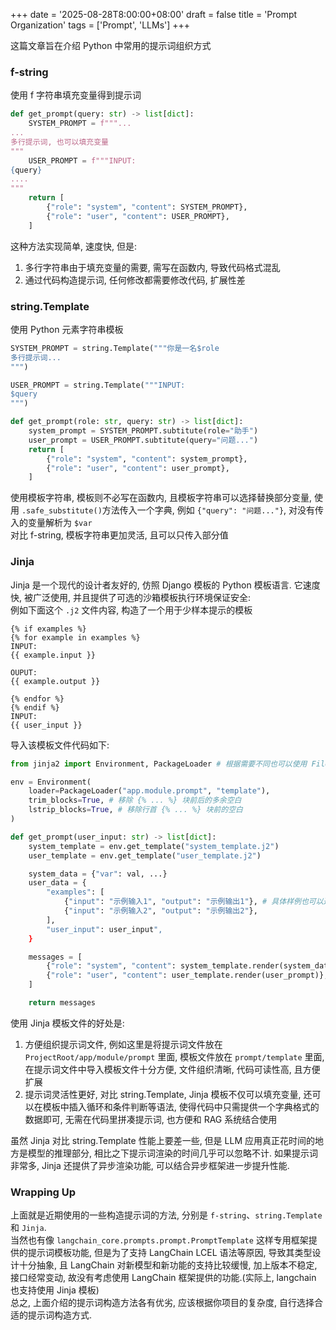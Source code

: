+++
date = '2025-08-28T8:00:00+08:00'
draft = false
title = 'Prompt Organization'
tags = ['Prompt', 'LLMs']
+++

这篇文章旨在介绍 Python 中常用的提示词组织方式

###  f-string
使用 f 字符串填充变量得到提示词
```Python
def get_prompt(query: str) -> list[dict]:
    SYSTEM_PROMPT = f"""...
...
多行提示词, 也可以填充变量
"""
    USER_PROMPT = f"""INPUT:
{query}
....
"""
    return [
        {"role": "system", "content": SYSTEM_PROMPT},
        {"role": "user", "content": USER_PROMPT},
    ]
```
这种方法实现简单, 速度快, 但是:
1. 多行字符串由于填充变量的需要, 需写在函数内, 导致代码格式混乱
2. 通过代码构造提示词, 任何修改都需要修改代码, 扩展性差


### string.Template
使用 Python 元素字符串模板
```Python
SYSTEM_PROMPT = string.Template("""你是一名$role
多行提示词...
""")

USER_PROMPT = string.Template("""INPUT:
$query
""")

def get_prompt(role: str, query: str) -> list[dict]:
    system_prompt = SYSTEM_PROMPT.subtitute(role="助手")
    user_prompt = USER_PROMPT.subtitute(query="问题...")
    return [
        {"role": "system", "content": system_prompt},
        {"role": "user", "content": user_prompt},
    ]
```
使用模板字符串, 模板则不必写在函数内, 且模板字符串可以选择替换部分变量, 使用 `.safe_substitute()`方法传入一个字典, 例如 `{"query": "问题..."}`, 对没有传入的变量解析为 `$var`  
对比 f-string, 模板字符串更加灵活, 且可以只传入部分值


### Jinja
Jinja 是一个现代的设计者友好的, 仿照 Django 模板的 Python 模板语言. 它速度快, 被广泛使用, 并且提供了可选的沙箱模板执行环境保证安全:  
例如下面这个 `.j2` 文件内容, 构造了一个用于少样本提示的模板
```Jinja
{% if examples %}
{% for example in examples %}
INPUT:
{{ example.input }}

OUPUT:
{{ example.output }}

{% endfor %}
{% endif %}
INPUT:
{{ user_input }}
```
导入该模板文件代码如下:
```Python
from jinja2 import Environment, PackageLoader # 根据需要不同也可以使用 FileSystemLoader

env = Environment(
    loader=PackageLoader("app.module.prompt", "template"),
    trim_blocks=True, # 移除 {% ... %} 块前后的多余空白
    lstrip_blocks=True, # 移除行首 {% ... %} 块前的空白
)

def get_prompt(user_input: str) -> list[dict]:
    system_template = env.get_template("system_template.j2")
    user_template = env.get_template("user_template.j2")

    system_data = {"var": val, ...}
    user_data = {
        "examples": [
            {"input": "示例输入1", "output": "示例输出1"}, # 具体样例也可以通过函数传入
            {"input": "示例输入2", "output": "示例输出2"},
        ],
        "user_input": user_input",
    }

    messages = [
        {"role": "system", "content": system_template.render(system_data)},
        {"role": "user", "content": user_template.render(user_prompt)},
    ]

    return messages
```
使用 Jinja 模板文件的好处是:
1. 方便组织提示词文件, 例如这里是将提示词文件放在 `ProjectRoot/app/module/prompt` 里面, 模板文件放在 `prompt/template` 里面, 在提示词文件中导入模板文件十分方便, 文件组织清晰, 代码可读性高, 且方便扩展
2. 提示词灵活性更好, 对比 string.Template, Jinja 模板不仅可以填充变量, 还可以在模板中插入循环和条件判断等语法, 使得代码中只需提供一个字典格式的数据即可, 无需在代码里拼凑提示词, 也方便和 RAG 系统结合使用

虽然 Jinja 对比 string.Template 性能上要差一些, 但是 LLM 应用真正花时间的地方是模型的推理部分, 相比之下提示词渲染的时间几乎可以忽略不计. 如果提示词非常多, Jinja 还提供了异步渲染功能, 可以结合异步框架进一步提升性能.

### Wrapping Up
上面就是近期使用的一些构造提示词的方法, 分别是 `f-string`、`string.Template` 和 `Jinja`.  
当然也有像 `langchain_core.prompts.prompt.PromptTemplate` 这样专用框架提供的提示词模板功能, 但是为了支持 LangChain LCEL 语法等原因, 导致其类型设计十分抽象, 且 LangChain 对新模型和新功能的支持比较缓慢, 加上版本不稳定, 接口经常变动, 故没有考虑使用 LangChain 框架提供的功能.(实际上, langchain 也支持使用 Jinja 模板)  
总之, 上面介绍的提示词构造方法各有优劣, 应该根据你项目的复杂度, 自行选择合适的提示词构造方式.
